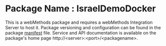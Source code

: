 # Package Name : IsraelDemoDocker
This is a webMethods package and requires a webMethods Integration Server to host it. Package versioning and configuration can be found in the package [manifest](./IsraelDemoDocker/manifest.v3) file. Service and API documentation is available on the package's home page http://&lt;server&gt;:&lt;port&gt;/&lt;packagename>.